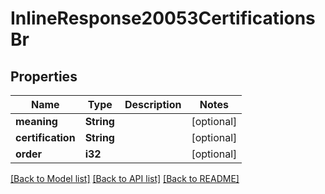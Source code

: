 # InlineResponse20053CertificationsBr

## Properties

Name | Type | Description | Notes
------------ | ------------- | ------------- | -------------
**meaning** | **String** |  | [optional] 
**certification** | **String** |  | [optional] 
**order** | **i32** |  | [optional] 

[[Back to Model list]](../README.md#documentation-for-models) [[Back to API list]](../README.md#documentation-for-api-endpoints) [[Back to README]](../README.md)


